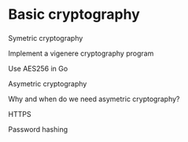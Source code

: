 # Basic cryptography

### 

Symetric cryptography

Implement a vigenere cryptography program

Use AES256 in Go

Asymetric cryptography

Why and when do we need asymetric cryptography?

HTTPS

Password hashing